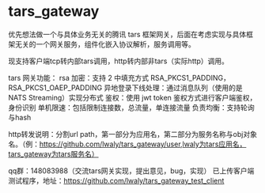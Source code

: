 # tars_gateway
优先想法做一个与具体业务无关的腾讯 tars 框架网关，后面在考虑实现与具体框架无关的一个网关服务，组件化嵌入协议解析，服务调用等。

现支持客户端tcp转内部tars调用，http转内部非tars（实际http）调用。

tars 网关功能：
rsa 加密：支持 2 中填充方式 RSA_PKCS1_PADDING，RSA_PKCS1_OAEP_PADDING
异地登录下线处理：通过消息队列（使用的是 NATS Streaming）实现分布式
鉴权：使用 jwt token 鉴权方式进行客户端鉴权，身份识别
单机限速：包括限制连接数，总流量，单连接流量
负责均衡：支持轮询与hash

http转发说明：分割url path，第一部分为应用名，第二部分为服务名称与obj对象名。（例：https://github.com/lwaly/tars_gateway/user,lwaly为tars应用名，tars_gateway为tars服务名）

qq群：148083988（交流tars网关实现，提出意见，bug，实现）
已上传客户端测试程序，地址：https://github.com/lwaly/tars_gateway_test_client